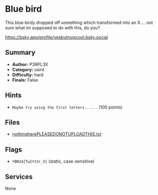 # Blue bird
This blue birdy dropped off something which transformed into an X.... not sure what im supposed to do with this, do you?

https://bsky.app/profile/yesbutnoiscool.bsky.social

## Summary
- **Author:** P3RPL3X
- **Category:** osint
- **Difficulty:** hard
- **Finals:** False

## Hints
- `Maybe try using the first letters......` (100 points)

## Files
- [nothingherePLEASEDONOTUPLOADTHIS.txt](<dist/nothingherePLEASEDONOTUPLOADTHIS.txt>)

## Flags
- `YBN24{TwItt3r_X}` (static, case-sensitive)

## Services
None

